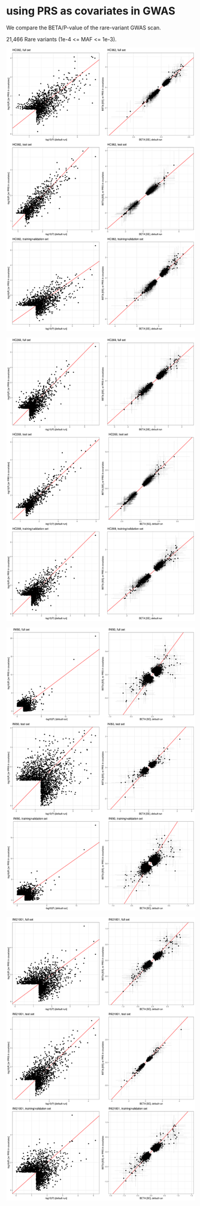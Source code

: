# using PRS as covariates in GWAS

We compare the BETA/P-value of the rare-variant GWAS scan.


21,466 Rare variants (1e-4 <= MAF <= 1e-3).

![HC382](HC382.png)

![HC269](HC269.png)

![INI50](INI50.png)

![INI21001](INI21001.png)
